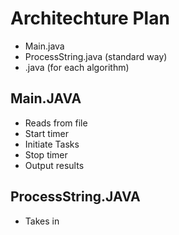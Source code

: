 # Architechture Plan
- Main.java
- ProcessString.java (standard way)
- <algorithm>.java (for each algorithm)
 
## Main.JAVA
- Reads from file
- Start timer
- Initiate Tasks
- Stop timer
- Output results

## ProcessString.JAVA
- Takes in 